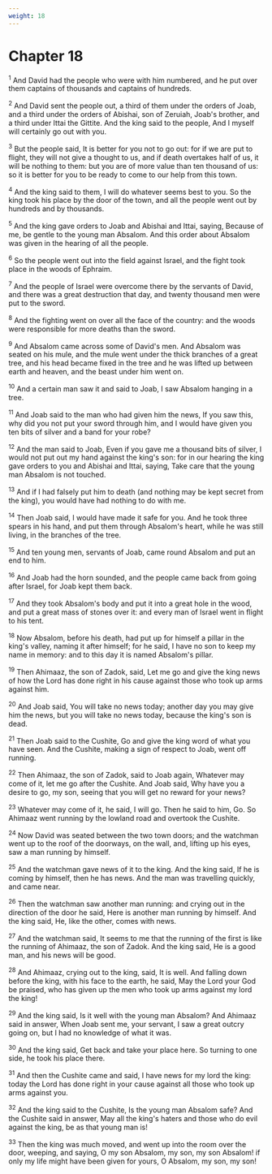 ```yaml
---
weight: 18
---
```


# Chapter 18

<sup>1</sup> And David had the people who were with him numbered, and he put over them captains of thousands and captains of hundreds. 

<sup>2</sup> And David sent the people out, a third of them under the orders of Joab, and a third under the orders of Abishai, son of Zeruiah, Joab's brother, and a third under Ittai the Gittite. And the king said to the people, And I myself will certainly go out with you. 

<sup>3</sup> But the people said, It is better for you not to go out: for if we are put to flight, they will not give a thought to us, and if death overtakes half of us, it will be nothing to them: but you are of more value than ten thousand of us: so it is better for you to be ready to come to our help from this town. 

<sup>4</sup> And the king said to them, I will do whatever seems best to you. So the king took his place by the door of the town, and all the people went out by hundreds and by thousands. 

<sup>5</sup> And the king gave orders to Joab and Abishai and Ittai, saying, Because of me, be gentle to the young man Absalom. And this order about Absalom was given in the hearing of all the people. 

<sup>6</sup> So the people went out into the field against Israel, and the fight took place in the woods of Ephraim. 

<sup>7</sup> And the people of Israel were overcome there by the servants of David, and there was a great destruction that day, and twenty thousand men were put to the sword. 

<sup>8</sup> And the fighting went on over all the face of the country: and the woods were responsible for more deaths than the sword. 

<sup>9</sup> And Absalom came across some of David's men. And Absalom was seated on his mule, and the mule went under the thick branches of a great tree, and his head became fixed in the tree and he was lifted up between earth and heaven, and the beast under him went on. 

<sup>10</sup> And a certain man saw it and said to Joab, I saw Absalom hanging in a tree. 

<sup>11</sup> And Joab said to the man who had given him the news, If you saw this, why did you not put your sword through him, and I would have given you ten bits of silver and a band for your robe? 

<sup>12</sup> And the man said to Joab, Even if you gave me a thousand bits of silver, I would not put out my hand against the king's son: for in our hearing the king gave orders to you and Abishai and Ittai, saying, Take care that the young man Absalom is not touched. 

<sup>13</sup> And if I had falsely put him to death (and nothing may be kept secret from the king), you would have had nothing to do with me. 

<sup>14</sup> Then Joab said, I would have made it safe for you. And he took three spears in his hand, and put them through Absalom's heart, while he was still living, in the branches of the tree. 

<sup>15</sup> And ten young men, servants of Joab, came round Absalom and put an end to him. 

<sup>16</sup> And Joab had the horn sounded, and the people came back from going after Israel, for Joab kept them back. 

<sup>17</sup> And they took Absalom's body and put it into a great hole in the wood, and put a great mass of stones over it: and every man of Israel went in flight to his tent. 

<sup>18</sup> Now Absalom, before his death, had put up for himself a pillar in the king's valley, naming it after himself; for he said, I have no son to keep my name in memory: and to this day it is named Absalom's pillar. 

<sup>19</sup> Then Ahimaaz, the son of Zadok, said, Let me go and give the king news of how the Lord has done right in his cause against those who took up arms against him. 

<sup>20</sup> And Joab said, You will take no news today; another day you may give him the news, but you will take no news today, because the king's son is dead. 

<sup>21</sup> Then Joab said to the Cushite, Go and give the king word of what you have seen. And the Cushite, making a sign of respect to Joab, went off running. 

<sup>22</sup> Then Ahimaaz, the son of Zadok, said to Joab again, Whatever may come of it, let me go after the Cushite. And Joab said, Why have you a desire to go, my son, seeing that you will get no reward for your news? 

<sup>23</sup> Whatever may come of it, he said, I will go. Then he said to him, Go. So Ahimaaz went running by the lowland road and overtook the Cushite. 

<sup>24</sup> Now David was seated between the two town doors; and the watchman went up to the roof of the doorways, on the wall, and, lifting up his eyes, saw a man running by himself. 

<sup>25</sup> And the watchman gave news of it to the king. And the king said, If he is coming by himself, then he has news. And the man was travelling quickly, and came near. 

<sup>26</sup> Then the watchman saw another man running: and crying out in the direction of the door he said, Here is another man running by himself. And the king said, He, like the other, comes with news. 

<sup>27</sup> And the watchman said, It seems to me that the running of the first is like the running of Ahimaaz, the son of Zadok. And the king said, He is a good man, and his news will be good. 

<sup>28</sup> And Ahimaaz, crying out to the king, said, It is well. And falling down before the king, with his face to the earth, he said, May the Lord your God be praised, who has given up the men who took up arms against my lord the king! 

<sup>29</sup> And the king said, Is it well with the young man Absalom? And Ahimaaz said in answer, When Joab sent me, your servant, I saw a great outcry going on, but I had no knowledge of what it was. 

<sup>30</sup> And the king said, Get back and take your place here. So turning to one side, he took his place there. 

<sup>31</sup> And then the Cushite came and said, I have news for my lord the king: today the Lord has done right in your cause against all those who took up arms against you. 

<sup>32</sup> And the king said to the Cushite, Is the young man Absalom safe? And the Cushite said in answer, May all the king's haters and those who do evil against the king, be as that young man is! 

<sup>33</sup> Then the king was much moved, and went up into the room over the door, weeping, and saying, O my son Absalom, my son, my son Absalom! if only my life might have been given for yours, O Absalom, my son, my son! 


